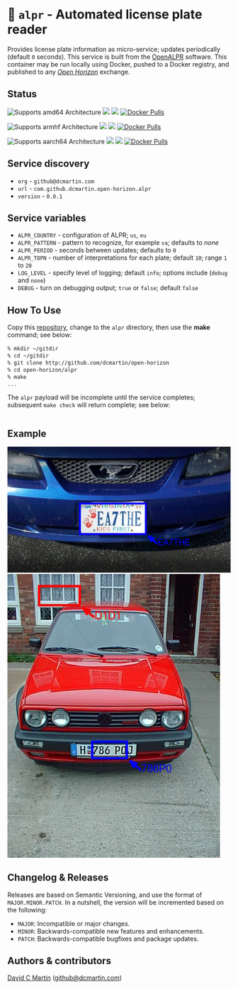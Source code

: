 # &#128663; `alpr` - Automated license plate reader

Provides license plate information as micro-service; updates periodically (default `0` seconds).  This service is built from the [OpenALPR](http://github.com/dcmartin/openalpr) software.  This container may be run locally using Docker, pushed to a Docker registry, and published to any [_Open Horizon_][open-horizon] exchange.

## Status

![Supports amd64 Architecture][amd64-shield]
[![](https://images.microbadger.com/badges/image/dcmartin/amd64_com.github.dcmartin.open-horizon.alpr.svg)](https://microbadger.com/images/dcmartin/amd64_com.github.dcmartin.open-horizon.alpr "Get your own image badge on microbadger.com")
[![](https://images.microbadger.com/badges/version/dcmartin/amd64_com.github.dcmartin.open-horizon.alpr.svg)](https://microbadger.com/images/dcmartin/amd64_com.github.dcmartin.open-horizon.alpr "Get your own version badge on microbadger.com")
[![Docker Pulls][pulls-amd64]][docker-amd64]

[docker-amd64]: https://hub.docker.com/r/dcmartin/amd64_com.github.dcmartin.open-horizon.alpr
[pulls-amd64]: https://img.shields.io/docker/pulls/dcmartin/amd64_com.github.dcmartin.open-horizon.alpr.svg

![Supports armhf Architecture][arm-shield]
[![](https://images.microbadger.com/badges/image/dcmartin/arm_com.github.dcmartin.open-horizon.alpr.svg)](https://microbadger.com/images/dcmartin/arm_com.github.dcmartin.open-horizon.alpr "Get your own image badge on microbadger.com")
[![](https://images.microbadger.com/badges/version/dcmartin/arm_com.github.dcmartin.open-horizon.alpr.svg)](https://microbadger.com/images/dcmartin/arm_com.github.dcmartin.open-horizon.alpr "Get your own version badge on microbadger.com")
[![Docker Pulls][pulls-arm]][docker-arm]

[docker-arm]: https://hub.docker.com/r/dcmartin/arm_com.github.dcmartin.open-horizon.alpr
[pulls-arm]: https://img.shields.io/docker/pulls/dcmartin/arm_com.github.dcmartin.open-horizon.alpr.svg

![Supports aarch64 Architecture][arm64-shield]
[![](https://images.microbadger.com/badges/image/dcmartin/arm64_com.github.dcmartin.open-horizon.alpr.svg)](https://microbadger.com/images/dcmartin/arm64_com.github.dcmartin.open-horizon.alpr "Get your own image badge on microbadger.com")
[![](https://images.microbadger.com/badges/version/dcmartin/arm64_com.github.dcmartin.open-horizon.alpr.svg)](https://microbadger.com/images/dcmartin/arm64_com.github.dcmartin.open-horizon.alpr "Get your own version badge on microbadger.com")
[![Docker Pulls][pulls-arm64]][docker-arm64]

[docker-arm64]: https://hub.docker.com/r/dcmartin/arm64_com.github.dcmartin.open-horizon.alpr
[pulls-arm64]: https://img.shields.io/docker/pulls/dcmartin/arm64_com.github.dcmartin.open-horizon.alpr.svg

[arm64-shield]: https://img.shields.io/badge/aarch64-yes-green.svg
[amd64-shield]: https://img.shields.io/badge/amd64-yes-green.svg
[arm-shield]: https://img.shields.io/badge/armhf-yes-green.svg

## Service discovery
+ `org` - `github@dcmartin.com`
+ `url` - `com.github.dcmartin.open-horizon.alpr`
+ `version` - `0.0.1`

## Service variables
+ `ALPR_COUNTRY` - configuration of ALPR; `us`, `eu`
+ `ALPR_PATTERN` - pattern to recognize, for example `va`; defaults to _none_
+ `ALPR_PERIOD` - seconds between updates; defaults to `0`
+ `ALPR_TOPN` - number of interpretations for each plate; default `10`; range `1` to `20`
+ `LOG_LEVEL` - specify level of logging; default `info`; options include (`debug` and `none`)
+ `DEBUG` - turn on debugging output; `true` or `false`; default `false`

## How To Use

Copy this [repository][repository], change to the `alpr` directory, then use the **make** command; see below:

```
% mkdir ~/gitdir
% cd ~/gitdir
% git clone http://github.com/dcmartin/open-horizon
% cd open-horizon/alpr
% make
...

```

The `alpr` payload will be incomplete until the service completes; subsequent `make check` will return complete; see below:

```
```

## Example

![](samples/ea7the-alpr.jpg?raw=true "EA7THE")
![](samples/h786poj-alpr.jpg?raw=true "H786POJ")

## Changelog & Releases

Releases are based on Semantic Versioning, and use the format
of ``MAJOR.MINOR.PATCH``. In a nutshell, the version will be incremented
based on the following:

- ``MAJOR``: Incompatible or major changes.
- ``MINOR``: Backwards-compatible new features and enhancements.
- ``PATCH``: Backwards-compatible bugfixes and package updates.

## Authors & contributors

[David C Martin][dcmartin] (github@dcmartin.com)

[userinput]: ../alpr/userinput.json
[service-json]: ../alpr/service.json
[build-json]: ../alpr/build.json
[dockerfile]: ../alpr/Dockerfile


[dcmartin]: https://github.com/dcmartin
[issue]: https://github.com/dcmartin/open-horizon/issues
[macos-install]: http://pkg.bluehorizon.network/macos
[open-horizon]: http://github.com/open-horizon/
[repository]: https://github.com/dcmartin/open-horizon
[setup]: ../setup/README.md
